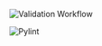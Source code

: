 ![Validation Workflow](https://github.com/swilli21/aap3uc_DS5111su24_lab_01/actions/workflows/validations.yml/badge.svg)

![Pylint](https://github.com/swilli21/aap3uc_DS5111su24_lab_01/actions/workflows/pylint_validations.yml/badge.svg)
